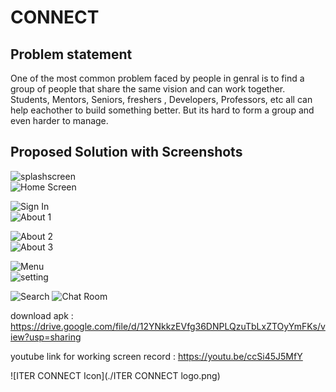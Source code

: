 # CONNECT

## Problem statement
One of the most common problem faced by people in genral is to find a group of people that share the same vision and can work together. Students, Mentors, Seniors, freshers , Developers, Professors, etc all can help eachother to build something better. But its hard to form a group and even harder to manage.
## Proposed Solution with Screenshots

![splashscreen](./ScreenShots/ss7.jpg?raw=true "Title")          
![Home Screen](./ScreenShots/ss5.jpg?raw=true "Title")

![Sign In](./ScreenShots/ss6.jpg?raw=true "Title")          
![About 1](./ScreenShots/ss8.jpg?raw=true "Title")

![About 2](./ScreenShots/ss9.jpg?raw=true "Title")          
![About 3](./ScreenShots/ss10.jpg?raw=true "Title")

![Menu](./ScreenShots/ss4.jpg?raw=true "Title")  
![setting](./ScreenShots/ss3.jpg?raw=true "Title")

![Search](./ScreenShots/ss2?raw=true "Title")
![Chat Room](./ScreenShots/ss1.jpg?raw=true "Title")


download apk : https://drive.google.com/file/d/12YNkkzEVfg36DNPLQzuTbLxZTOyYmFKs/view?usp=sharing

youtube link for working screen record : https://youtu.be/ccSi45J5MfY

![ITER CONNECT Icon](./ITER CONNECT logo.png)
